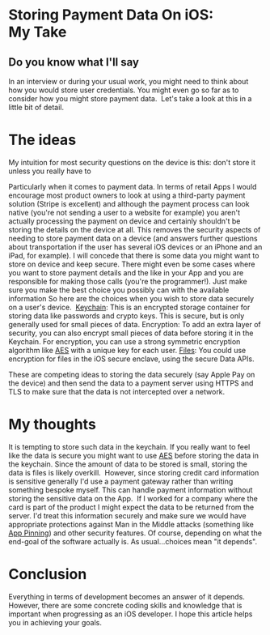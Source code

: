 # Storing Payment Data On iOS: My Take
## Do you know what I'll say

In an interview or during your usual work, you might need to think about how you would store user credentials. You might even go so far as to consider how you might store payment data. 
Let's take a look at this in a little bit of detail.

# The ideas
My intuition for most security questions on the device is this:
don't store it unless you really have to

Particularly when it comes to payment data. In terms of retail Apps I would encourage most product owners to look at using a third-party payment solution (Stripe is excellent) and although the payment process can look native (you're not sending a user to a website for example) you aren't actually processing the payment on device and certainly shouldn't be storing the details on the device at all.
This removes the security aspects of needing to store payment data on a device (and answers further questions about transportation if the user has several iOS devices or an iPhone and an iPad, for example).
I will concede that there is some data you might want to store on device and keep secure. There might even be some cases where you want to store payment details and the like in your App and you are responsible for making those calls (you're the programmer!).
Just make sure you make the best choice you possibly can with the available information
So here are the choices when you wish to store data securely on a user's device. 
[Keychain](https://medium.com/swlh/secure-user-data-with-keychain-in-swift-337684d6488c): This is an encrypted storage container for storing data like passwords and crypto keys. This is secure, but is only generally used for small pieces of data.
Encryption: To add an extra layer of security, you can also encrypt small pieces of data before storing it in the Keychain. For encryption, you can use a strong symmetric encryption algorithm like [AES](https://medium.com/@stevenpcurtis/aes-for-ios-developers-using-swift-8e9988cfb312) with a unique key for each user.
[Files](https://medium.com/@stevenpcurtis/ios-data-protection-apis-using-swift-fde1d88a806c): You could use encryption for files in the iOS secure enclave, using the secure Data APIs.

These are competing ideas to storing the data securely (say Apple Pay on the device) and then send the data to a payment server using HTTPS and TLS to make sure that the data is not intercepted over a network.

# My thoughts
It is tempting to store such data in the keychain. If you really want to feel like the data is secure you might want to use [AES](https://medium.com/@stevenpcurtis/aes-for-ios-developers-using-swift-8e9988cfb312) before storing the data in the keychain. Since the amount of data to be stored is small, storing the data is files is likely overkill. 
However, since storing credit card information is sensitive generally I'd use a payment gateway rather than writing something bespoke myself. This can handle payment information without storing the sensitive data on the App. 
If I worked for a company where the card is part of the product I might expect the data to be returned from the server. I'd treat this information securely and make sure we would have appropriate protections against Man in the Middle attacks (something like [App Pinning](https://betterprogramming.pub/secure-ios-apps-through-app-pinning-4106d31c5d7d)) and other security features.
Of course, depending on what the end-goal of the software actually is.
As usual…choices mean "it depends".

# Conclusion
Everything in terms of development becomes an answer of it depends. However, there are some concrete coding skills and knowledge that is important when progressing as an iOS developer.
I hope this article helps you in achieving your goals.

